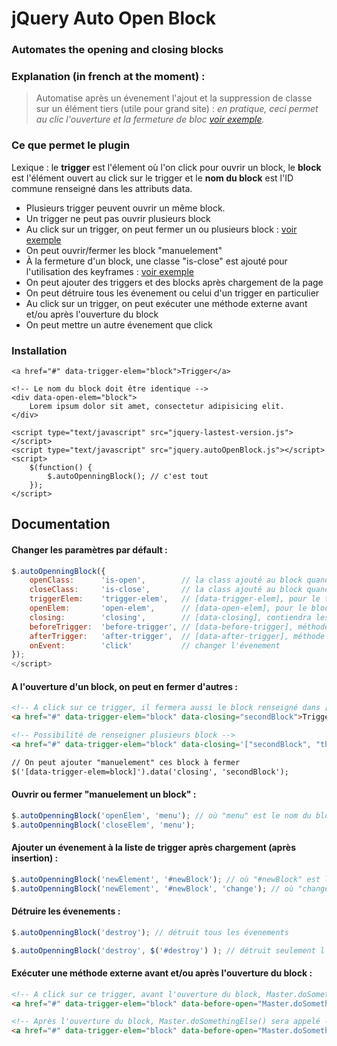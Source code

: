 
jQuery Auto Open Block
======================

### Automates the opening and closing blocks ###

### Explanation (in french at the moment) : ###

> Automatise après un évenement l'ajout et la suppression de classe sur un élément tiers (utile pour grand site) : 
> _en pratique, ceci permet au clic l'ouverture et la fermeture de bloc [voir exemple](http://codepen.io/laurentperroteau/pen/IFmvy)._


### Ce que permet le plugin ###

Lexique : le __trigger__ est l'élement où l'on click pour ouvrir un block, le __block__ est l'élément ouvert au click sur le trigger et le __nom du block__ est l'ID commune renseigné dans les attributs data.

- Plusieurs trigger peuvent ouvrir un même block.
- Un trigger ne peut pas ouvrir plusieurs block
- Au click sur un trigger, on peut fermer un ou plusieurs block : [voir exemple](http://codepen.io/laurentperroteau/pen/Consr/)
- On peut ouvrir/fermer les block "manuelement"
- À la fermeture d'un block, une classe "is-close" est ajouté pour l'utilisation des keyframes : [voir exemple](http://codepen.io/laurentperroteau/pen/olDqf)
- On peut ajouter des triggers et des blocks après chargement de la page
- On peut détruire tous les évenement ou celui d'un trigger en particulier
- Au click sur un trigger, on peut exécuter une méthode externe avant et/ou après l'ouverture du block
- On peut mettre un autre évenement que click


### Installation ###

````
<a href="#" data-trigger-elem="block">Trigger</a>

<!-- Le nom du block doit être identique -->
<div data-open-elem="block">
    Lorem ipsum dolor sit amet, consectetur adipisicing elit.
</div>

<script type="text/javascript" src="jquery-lastest-version.js"></script>
<script type="text/javascript" src="jquery.autoOpenBlock.js"></script>
<script>
    $(function() {
        $.autoOpenningBlock(); // c'est tout
    });
</script>
````


Documentation
-------------

#### Changer les paramètres par défault : ####

````javascript
$.autoOpenningBlock({
    openClass:      'is-open',        // la class ajouté au block quand ouvert
    closeClass:     'is-close',       // la class ajouté au block quand fermé
    triggerElem:    'trigger-elem',   // [data-trigger-elem], pour le trigger
    openElem:       'open-elem',      // [data-open-elem], pour le block
    closing:        'closing',        // [data-closing], contiendra les block à fermé
    beforeTrigger:  'before-trigger', // [data-before-trigger], méthode a appeler avant ouverture
    afterTrigger:   'after-trigger',  // [data-after-trigger], méthode a appeler après ouverture
    onEvent:        'click'           // changer l'évenement
});
</script>
````

#### A l'ouverture d'un block, on peut en fermer d'autres : ####

````html
<!-- A click sur ce trigger, il fermera aussi le block renseigné dans [data-closing] -->
<a href="#" data-trigger-elem="block" data-closing="secondBlock">Trigger</a>

<!-- Possibilité de renseigner plusieurs block -->
<a href="#" data-trigger-elem="block" data-closing='["secondBlock", "thirdBlock"]'>Trigger</a>

// On peut ajouter "manuelement" ces block à fermer
$('[data-trigger-elem=block]').data('closing', 'secondBlock');
````


#### Ouvrir ou fermer "manuelement un block" : ####

````javascript
$.autoOpenningBlock('openElem', 'menu'); // où "menu" est le nom du block
$.autoOpenningBlock('closeElem', 'menu');
````


#### Ajouter un évenement à la liste de trigger après chargement (après insertion) : ####

````javascript
$.autoOpenningBlock('newElement', '#newBlock'); // où "#newBlock" est le sélecteur du trigger
$.autoOpenningBlock('newElement', '#newBlock', 'change'); // où "change" est le nouvel évenement"
````


#### Détruire les évenements : ####

````javascript
$.autoOpenningBlock('destroy'); // détruit tous les évenements

$.autoOpenningBlock('destroy', $('#destroy') ); // détruit seulement l'évenement sur le trigger renseigné
````


#### Exécuter une méthode externe avant et/ou après l'ouverture du block : ####

````html
<!-- A click sur ce trigger, avant l'ouverture du block, Master.doSomething() sera appelé -->
<a href="#" data-trigger-elem="block" data-before-open="Master.doSomething">Trigger</a>

<!-- Après l'ouverture du block, Master.doSomethingElse() sera appelé -->
<a href="#" data-trigger-elem="block" data-before-open="Master.doSomethingElse">Trigger</a>
````